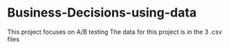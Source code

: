 # Business-Decisions-using-data
This project focuses on A/B testing
The data for this project is in the 3 .csv files
